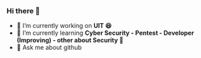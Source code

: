### Hi there 👋

- 🔭 I’m currently working on **UIT 😆** 
- 🌱 I’m currently learning **Cyber Security - Pentest - Developer (Improving) - other about Security 🫶** 
- 💬 Ask me about github

